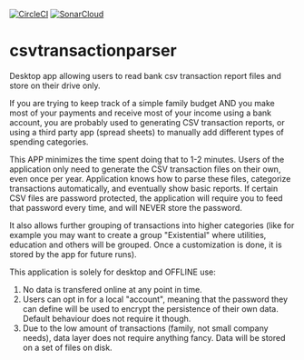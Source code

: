 [![CircleCI](https://circleci.com/gh/mariangolea/csvtransactionparser/tree/master.svg?style=svg)](https://circleci.com/gh/mariangolea/csvtransactionparser/tree/master)
[![SonarCloud](https://sonarcloud.io/api/project_badges/quality_gate?project=BankCsvParser%3ABankCsvParser)](https://sonarcloud.io/dashboard?id=BankCsvParser%3ABankCsvParser)



# csvtransactionparser
Desktop app allowing users to read bank csv transaction report files and store on their drive only.

If you are trying to keep track of a simple family budget AND you make most of your payments and receive most of your income using a bank account, you are probably used to generating CSV transaction reports, or using a third party app (spread sheets) to manually add different types of spending categories.

This APP minimizes the time spent doing that to 1-2 minutes. Users of the application only need to generate the CSV transaction files on their own, even once per year. Application knows how to parse these files, categorize transactions automatically, and eventually show basic reports. If certain CSV files are password protected, the application will require you to feed that password every time, and will NEVER store the password.

It also allows further grouping of transactions into higher categories (like for example you may want to create a group "Existential" where utilities,
education and others will be grouped. Once a customization is done, it is stored by the app for future runs).

This application is solely for desktop and OFFLINE use:
1. No data is transfered online at any point in time.
2. Users can opt in for a local "account", meaning that the password they can define will be used to encrypt the persistence of their own data. Default behaviour does not require it though.
3. Due to the low amount of transactions (family, not small company needs), data layer does not require anything fancy. Data will be stored on a set of files on disk.
